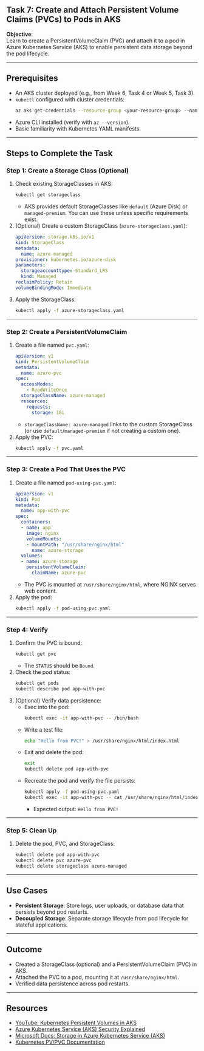 ## Task 7: Create and Attach Persistent Volume Claims (PVCs) to Pods in AKS

**Objective**:  
Learn to create a PersistentVolumeClaim (PVC) and attach it to a pod in Azure Kubernetes Service (AKS) to enable persistent data storage beyond the pod lifecycle.

---

## Prerequisites
- An AKS cluster deployed (e.g., from Week 6, Task 4 or Week 5, Task 3).
- `kubectl` configured with cluster credentials:
  ```bash
  az aks get-credentials --resource-group <your-resource-group> --name <aks-cluster-name>
  ```
- Azure CLI installed (verify with `az --version`).
- Basic familiarity with Kubernetes YAML manifests.

---

## Steps to Complete the Task

### Step 1: Create a Storage Class (Optional)
1. Check existing StorageClasses in AKS:
   ```bash
   kubectl get storageclass
   ```
   - AKS provides default StorageClasses like `default` (Azure Disk) or `managed-premium`. You can use these unless specific requirements exist.
2. (Optional) Create a custom StorageClass (`azure-storageclass.yaml`):
   ```yaml
   apiVersion: storage.k8s.io/v1
   kind: StorageClass
   metadata:
     name: azure-managed
   provisioner: kubernetes.io/azure-disk
   parameters:
     storageaccounttype: Standard_LRS
     kind: Managed
   reclaimPolicy: Retain
   volumeBindingMode: Immediate
   ```
3. Apply the StorageClass:
   ```bash
   kubectl apply -f azure-storageclass.yaml
   ```

---

### Step 2: Create a PersistentVolumeClaim
1. Create a file named `pvc.yaml`:
   ```yaml
   apiVersion: v1
   kind: PersistentVolumeClaim
   metadata:
     name: azure-pvc
   spec:
     accessModes:
       - ReadWriteOnce
     storageClassName: azure-managed
     resources:
       requests:
         storage: 1Gi
   ```
   - `storageClassName: azure-managed` links to the custom StorageClass (or use `default`/`managed-premium` if not creating a custom one).
2. Apply the PVC:
   ```bash
   kubectl apply -f pvc.yaml
   ```

---

### Step 3: Create a Pod That Uses the PVC
1. Create a file named `pod-using-pvc.yaml`:
   ```yaml
   apiVersion: v1
   kind: Pod
   metadata:
     name: app-with-pvc
   spec:
     containers:
     - name: app
       image: nginx
       volumeMounts:
       - mountPath: "/usr/share/nginx/html"
         name: azure-storage
     volumes:
     - name: azure-storage
       persistentVolumeClaim:
         claimName: azure-pvc
   ```
   - The PVC is mounted at `/usr/share/nginx/html`, where NGINX serves web content.
2. Apply the pod:
   ```bash
   kubectl apply -f pod-using-pvc.yaml
   ```

---

### Step 4: Verify
1. Confirm the PVC is bound:
   ```bash
   kubectl get pvc
   ```
   - The `STATUS` should be `Bound`.
2. Check the pod status:
   ```bash
   kubectl get pods
   kubectl describe pod app-with-pvc
   ```
3. (Optional) Verify data persistence:
   - Exec into the pod:
     ```bash
     kubectl exec -it app-with-pvc -- /bin/bash
     ```
   - Write a test file:
     ```bash
     echo "Hello from PVC!" > /usr/share/nginx/html/index.html
     ```
   - Exit and delete the pod:
     ```bash
     exit
     kubectl delete pod app-with-pvc
     ```
   - Recreate the pod and verify the file persists:
     ```bash
     kubectl apply -f pod-using-pvc.yaml
     kubectl exec -it app-with-pvc -- cat /usr/share/nginx/html/index.html
     ```
     - Expected output: `Hello from PVC!`

---

### Step 5: Clean Up
1. Delete the pod, PVC, and StorageClass:
   ```bash
   kubectl delete pod app-with-pvc
   kubectl delete pvc azure-pvc
   kubectl delete storageclass azure-managed
   ```

---

## Use Cases
- **Persistent Storage**: Store logs, user uploads, or database data that persists beyond pod restarts.
- **Decoupled Storage**: Separate storage lifecycle from pod lifecycle for stateful applications.

---

## Outcome
- Created a StorageClass (optional) and a PersistentVolumeClaim (PVC) in AKS.
- Attached the PVC to a pod, mounting it at `/usr/share/nginx/html`.
- Verified data persistence across pod restarts.

---

## Resources
- [YouTube: Kubernetes Persistent Volumes in AKS](https://www.youtube.com/results?search_query=kubernetes+persistent+volumes+aks)
- [Azure Kubernetes Service (AKS) Security Explained
](https://www.youtube.com/watch?v=JD3mj5bTOuk)
- [Microsoft Docs: Storage in Azure Kubernetes Service (AKS)](https://learn.microsoft.com/azure/aks/concepts-storage)
- [Kubernetes PV/PVC Documentation](https://kubernetes.io/docs/concepts/storage/persistent-volumes/)
